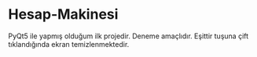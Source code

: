 # Hesap-Makinesi
PyQt5 ile yapmış olduğum ilk projedir.
Deneme amaçlıdır.
Eşittir tuşuna çift tıklandığında ekran temizlenmektedir.
